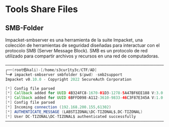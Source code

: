 # Tools Share Files
## SMB-Folder

Impacket-smbserver es una herramienta de la suite Impacket, una colección de herramientas de seguridad diseñadas para interactuar con el protocolo SMB (Server Message Block). SMB es un protocolo de red utilizado para compartir archivos y recursos en una red de computadoras.

```java
─────────────────────────────────────────────────────────────────────────────────────────────────────────────────────────────────────────
┌──(root㉿kali)-[/home/s3cur1ty3c/CTF/AD]
└─# impacket-smbserver smbfolder $(pwd) -smb2support
Impacket v0.10.0 - Copyright 2022 SecureAuth Corporation

[*] Config file parsed
[*] Callback added for UUID 4B324FC8-1670-01D3-1278-5A47BF6EE188 V:3.0
[*] Callback added for UUID 6BFFD098-A112-3610-9833-46C3F87E345A V:1.0
[*] Config file parsed
[*] Incoming connection (192.168.200.155,61302)
[*] AUTHENTICATE_MESSAGE (LABSTIZONAL\DC-TIZONAL$,DC-TIZONAL)
[*] User DC-TIZONAL\DC-TIZONAL$ authenticated successfully
─────────────────────────────────────────────────────────────────────────────────────────────────────────────────────────────────────────
```